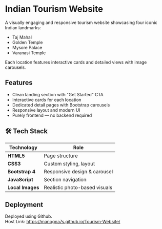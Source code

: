 # Indian Tourism Website

A visually engaging and responsive tourism website showcasing four iconic Indian landmarks:
- Taj Mahal  
- Golden Temple  
- Mysore Palace  
- Varanasi Temple  

Each location features interactive cards and detailed views with image carousels.

## Features

- Clean landing section with "Get Started" CTA  
- Interactive cards for each location  
- Dedicated detail pages with Bootstrap carousels  
- Responsive layout and modern UI  
- Purely frontend — no backend required

## 🛠 Tech Stack

| Technology | Role |
|------------|------|
| **HTML5**  | Page structure |
| **CSS3**   | Custom styling, layout |
| **Bootstrap 4** | Responsive design & carousel |
| **JavaScript** | Section navigation |
| **Local Images** | Realistic photo-based visuals |

## Deployment
 Deployed using Github. </br>
 Host Link: https://manogna7s.github.io/Tourism-Website/



